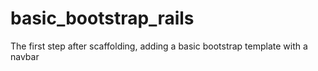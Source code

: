 basic_bootstrap_rails
=====================

The first step after scaffolding, adding a basic bootstrap template with a navbar
